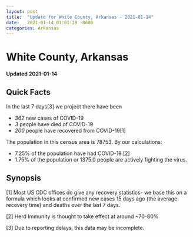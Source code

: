 ```yaml
---
layout: post
title:  "Update for White County, Arkansas - 2021-01-14"
date:   2021-01-14 01:01:29 -0600
categories: Arkansas
---
```


# White County, Arkansas
#### Updated 2021-01-14

## Quick Facts

In the last 7 days[3] we project there have been
- *362* new cases of COVID-19
- *3* people have died of COVID-19
- *200* people have recovered from COVID-19[1]

The population in this census area is 78753. By our calculations:
- 7.25% of the population have had COVID-19.[2]
- 1.75% of the population or 1375.0 people are actively fighting the virus.

## Synopsis




[1] Most US CDC offices do give any recovery statistics- we base this on a formula which looks at confirmed new cases
15 days ago (the average recovery time) and deaths over the last 7 days.

[2] Herd Immunity is thought to take effect at around ~70-80%

[3] Due to reporting delays, this data may be incomplete.
 
    